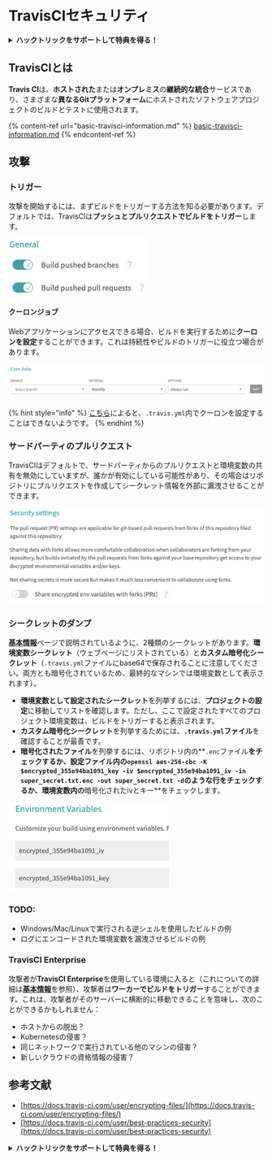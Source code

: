 # TravisCIセキュリティ

<details>

<summary><strong>ハックトリックをサポートして特典を得る！</strong></summary>

* **HackTricks**であなたの**会社を広告掲載**したい場合や、**PEASSの最新バージョンにアクセス**したい場合、または**HackTricksをPDFでダウンロード**したい場合は、[**サブスクリプションプラン**](https://github.com/sponsors/carlospolop)をご確認ください！
* [**公式PEASS＆HackTricksグッズ**](https://peass.creator-spring.com)を手に入れましょう
* [**The PEASS Family**](https://opensea.io/collection/the-peass-family)を発見しましょう。独占的な[**NFT**](https://opensea.io/collection/the-peass-family)のコレクションです
* 💬 [**Discordグループ**](https://discord.gg/hRep4RUj7f)または[**Telegramグループ**](https://t.me/peass)に参加するか、**Twitter**で私をフォローしてください 🐦 [**@carlospolopm**](https://twitter.com/carlospolopm)**.**
* **ハッキングのトリックを共有するには、**[**HackTricks**](https://github.com/carlospolop/hacktricks)と[**HackTricks Cloud**](https://github.com/carlospolop/hacktricks-cloud)のGitHubリポジトリにPRを提出してください。

</details>

## TravisCIとは

**Travis CI**は、**ホストされた**または**オンプレミス**の**継続的な統合**サービスであり、さまざまな**異なるGitプラットフォーム**にホストされたソフトウェアプロジェクトのビルドとテストに使用されます。

{% content-ref url="basic-travisci-information.md" %}
[basic-travisci-information.md](basic-travisci-information.md)
{% endcontent-ref %}

## 攻撃

### トリガー

攻撃を開始するには、まずビルドをトリガーする方法を知る必要があります。デフォルトでは、TravisCIは**プッシュとプルリクエストでビルドをトリガー**します。

![](<../../.gitbook/assets/image (19) (1).png>)

#### クーロンジョブ

Webアプリケーションにアクセスできる場合、ビルドを実行するために**クーロンを設定**することができます。これは持続性やビルドのトリガーに役立つ場合があります。

![](<../../.gitbook/assets/image (42).png>)

{% hint style="info" %}
[こちら](https://github.com/travis-ci/travis-ci/issues/9162)によると、`.travis.yml`内でクーロンを設定することはできないようです。
{% endhint %}

### サードパーティのプルリクエスト

TravisCIはデフォルトで、サードパーティからのプルリクエストと環境変数の共有を無効にしていますが、誰かが有効にしている可能性があり、その場合はリポジトリにプルリクエストを作成してシークレット情報を外部に漏洩させることができます。

![](<../../.gitbook/assets/image (1) (1) (1) (1).png>)

### シークレットのダンプ

[**基本情報**](basic-travisci-information.md)ページで説明されているように、2種類のシークレットがあります。**環境変数シークレット**（ウェブページにリストされている）と**カスタム暗号化シークレット**（`.travis.yml`ファイルにbase64で保存されることに注意してください。両方とも暗号化されているため、最終的なマシンでは環境変数として表示されます）。

* **環境変数として設定されたシークレット**を列挙するには、**プロジェクトの設定**に移動してリストを確認します。ただし、ここで設定されたすべてのプロジェクト環境変数は、ビルドをトリガーすると表示されます。
* **カスタム暗号化シークレット**を列挙するためには、**`.travis.yml`ファイル**を確認することが最善です。
* **暗号化されたファイル**を列挙するには、リポジトリ内の**`.enc`ファイル**をチェックするか、設定ファイル内の`openssl aes-256-cbc -K $encrypted_355e94ba1091_key -iv $encrypted_355e94ba1091_iv -in super_secret.txt.enc -out super_secret.txt -d`のような行をチェックするか、**環境変数**内の**暗号化されたivとキー**をチェックします。

![](<../../.gitbook/assets/image (71).png>)

### TODO:

* Windows/Mac/Linuxで実行される逆シェルを使用したビルドの例
* ログにエンコードされた環境変数を漏洩させるビルドの例

### TravisCI Enterprise

攻撃者が**TravisCI Enterprise**を使用している環境に入ると（これについての詳細は[**基本情報**](basic-travisci-information.md#travisci-enterprise)を参照）、攻撃者は**ワーカーでビルドをトリガー**することができます。これは、攻撃者がそのサーバーに横断的に移動できることを意味し、次のことができるかもしれません：

* ホストからの脱出？
* Kubernetesの侵害？
* 同じネットワークで実行されている他のマシンの侵害？
* 新しいクラウドの資格情報の侵害？

## 参考文献

* [https://docs.travis-ci.com/user/encrypting-files/](https://docs.travis-ci.com/user/encrypting-files/)
* [https://docs.travis-ci.com/user/best-practices-security](https://docs.travis-ci.com/user/best-practices-security)

<details>

<summary><strong>ハックトリックをサポートして特典を得る！</strong></summary>

* **HackTricks**であなたの**会社を広告掲載**したい場合や、**PEASSの最新バージョンにアクセス**したい場合、または**HackTricksをPDFでダウンロード**したい場合は、[**サブスクリプションプラン**](https://github.com/sponsors/carlospolop)をご確認ください！
* [**公式PEASS＆HackTricksグッズ**](https://peass.creator-spring.com)を手に入れましょう
* [**The PEASS Family**](https://opensea.io/collection/the-peass-family)を発見しましょう。独占的な[**NFT**](https://opensea.io/collection/the-peass-family)のコレクションです
* 💬 [**Discordグループ**](https://discord.gg/hRep4RUj7f)または[**Telegramグループ**](https://t.me/peass)に参加するか、**Twitter**で私をフォローしてください 🐦 [**@carlospolopm**](https://twitter.com/carlospolopm)**.**
* **ハッキングのトリックを共有するには、**[**HackTricks**](https://github.com/carlospolop/hacktricks)と[**HackTricks Cloud**](https://github.com/carlospolop/hacktricks-cloud)のGitHubリポジトリにPRを提出してください。

</details>
